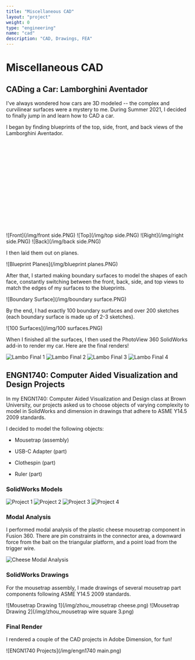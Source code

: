 ```yaml
---
title: "Miscellaneous CAD"
layout: "project"
weight: 0
type: "engineering"
name: "cad"
description: "CAD, Drawings, FEA"
---
```


# Miscellaneous CAD


## CADing a Car: Lamborghini Aventador

I've always wondered how cars are 3D modeled -- the complex and curvilinear surfaces were a mystery to me. During Summer 2021, I decided to finally jump in and learn how to CAD a car.

I began by finding blueprints of the top, side, front, and back views of the Lamborghini Aventador.

<!-- DO NOT TOUCH -->
​
<!-- DO NOT TOUCH -->
​
<!-- DO NOT TOUCH -->

<!-- DO NOT TOUCH -->
​
<!-- DO NOT TOUCH -->
​
<!-- DO NOT TOUCH -->

<!-- DO NOT TOUCH -->
​
<!-- DO NOT TOUCH -->
​
<!-- DO NOT TOUCH -->

<!-- DO NOT TOUCH -->
​
<!-- DO NOT TOUCH -->
​
<!-- DO NOT TOUCH -->

![Front](/img/front side.PNG)
![Top](/img/top side.PNG)
![Right](/img/right side.PNG)
![Back](/img/back side.PNG)

I then laid them out on planes.

![Blueprint Planes](/img/blueprint planes.PNG)

After that, I started making boundary surfaces to model the shapes of each face, constantly switching between the front, back, side, and top views to match the edges of my surfaces to the blueprints.

![Boundary Surface](/img/boundary surface.PNG)

By the end, I had exactly 100 boundary surfaces and over 200 sketches (each boundary surface is made up of 2-3 sketches).

![100 Surfaces](/img/100 surfaces.PNG)

When I finished all the surfaces, I then used the PhotoView 360 SolidWorks add-in to render my car. Here are the final renders!

![Lambo Final 1](/img/Lambo4.JPG)
![Lambo Final 2](/img/Lambo5.JPG)
![Lambo Final 3](/img/Lambo3.JPG)
![Lambo Final 4](/img/Lambo6.JPG)


## ENGN1740: Computer Aided Visualization and Design Projects

In my ENGN1740: Computer Aided Visualization and Design class at Brown University, our projects asked us to choose objects of varying complexity to model in SolidWorks and dimension in drawings that adhere to ASME Y14.5 2009 standards.


I decided to model the following objects:

- Mousetrap (assembly)

- USB-C Adapter (part)

- Clothespin (part)

- Ruler (part)

### SolidWorks Models

![Project 1](/img/engn1740_1.png)
![Project 2](/img/engn1740_2.png)
![Project 3](/img/engn1740_3.png)
![Project 4](/img/engn1740_4.png)

### Modal Analysis

I performed modal analysis of the plastic cheese mousetrap component in Fusion 360. There are pin constraints in the connector area, a downward force from the bait on the triangular platform, and a point load from the trigger wire.

![Cheese Modal Analysis](/img/modal.png)


### SolidWorks Drawings

For the mousetrap assembly, I made drawings of several mousetrap part components following ASME Y14.5 2009 standards.

![Mousetrap Drawing 1](/img/zhou_mousetrap cheese.png)
![Mousetrap Drawing 2](/img/zhou_mousetrap wire square 3.png)

### Final Render

I rendered a couple of the CAD projects in Adobe Dimension, for fun!

![ENGN1740 Projects](/img/engn1740 main.png)

<!-- DO NOT TOUCH -->
​
<!-- DO NOT TOUCH -->
​
<!-- DO NOT TOUCH -->

<!-- DO NOT TOUCH -->
​
<!-- DO NOT TOUCH -->
​
<!-- DO NOT TOUCH -->
